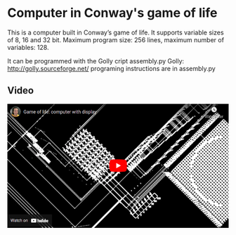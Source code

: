 # Computer in Conway's game of life 

This is a computer built in Conway’s game of life.
It supports variable sizes of 8, 16 and 32 bit. Maximum program size: 256 lines, maximum number of variables: 128.

It can be programmed with the Golly cript assembly.py
Golly: http://golly.sourceforge.net/
programing instructions are in assembly.py

## Video
<a href="https://www.youtube.com/watch?v=WfuhbI8HE7s" target="_blank">![](./images/video.png)</a>


